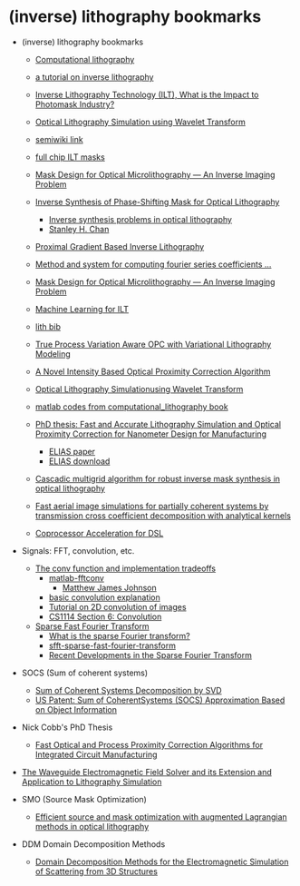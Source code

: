 # (inverse) lithography bookmarks

+ (inverse) lithography bookmarks
    + [Computational lithography](http://en.wikipedia.org/wiki/Computational_lithography)
    + [a tutorial on inverse lithography](http://nanocad.ee.ucla.edu/pub/Main/SnippetTutorial/ILT.pdf)
    + [Inverse Lithography Technology (ILT), What is the Impact to Photomask Industry?](http://www.luminescenttechnologies.com/userfiles/file/Inverse_Lithography_Technology__ILT__What_is_the_Impact_to_Photomask_Industry.pdf)
    + [Optical Lithography Simulation using Wavelet Transform](http://scholarworks.umass.edu/cgi/viewcontent.cgi?article=1495&context=theses)
    + [semiwiki link](https://www.semiwiki.com/forum/content/2036-magic-no-%92s-computational-lithography.html)
    + [full chip ILT masks](http://inverselitho.com/PressReleases/BACUS10_7823-111_Affordable%20and%20process%20window%20increasing%20full%20chip%20ILT%20masks.pdf)
    + [Mask Design for Optical Microlithography — An Inverse Imaging Problem](http://citeseerx.ist.psu.edu/viewdoc/download?doi=10.1.1.62.4957&rep=rep1&type=pdf)
    + [Inverse Synthesis of Phase-Shifting Mask for Optical Lithography ](http://people.seas.harvard.edu/~schan/publication/SRS2007.pdf)
        + [Inverse synthesis problems in optical lithography](http://people.seas.harvard.edu/~schan/research/Lithography.html)
        + [Stanley H. Chan](http://scholar.harvard.edu/stanleychan)
    + [Proximal Gradient Based Inverse Lithography](http://www.seas.ucla.edu/~abde/ee236c_projectReport.pdf)
    + [Method and system for computing fourier series coefficients ...](http://patentimages.storage.googleapis.com/pdfs/US8739081.pdf)
    + [Mask Design for Optical Microlithography — An Inverse Imaging Problem](https://users.soe.ucsc.edu/~milanfar/publications/journal/Microlithography_Inverse_Final.pdf)
    + [Machine Learning for ILT](http://www2.cse.iitk.ac.in/~iwml/2013/papers/110.pdf)
    + [lith bib](https://github.com/disyulei/ref/blob/master/Lith.bib)

    + [True Process Variation Aware OPC with Variational Lithography Modeling](http://www.cerc.utexas.edu/utda/publications/ProcessVarAwareOPC.pdf)
    + [A Novel Intensity Based Optical Proximity Correction Algorithm](http://www.cerc.utexas.edu/utda/publications/iccad_07_intensity_based_opc.pdf)
    + [Optical Lithography Simulationusing Wavelet Transform](http://scholarworks.umass.edu/cgi/viewcontent.cgi?article=1495&context=theses)
    + [matlab codes from computational_lithography book](ftp://ftp.wiley.com/public/sci_tech_med/computational_lithography/)
    + [PhD thesis: Fast and Accurate Lithography Simulation and Optical Proximity Correction for Nanometer Design for Manufacturing](http://citeseerx.ist.psu.edu/viewdoc/download?doi=10.1.1.428.4083&rep=rep1&type=pdf)
        + [ELIAS paper](http://www.cerc.utexas.edu/utda/publications/tsm_peng_elias)
        + [ELIAS download](http://www.cerc.utexas.edu/utda/download/download.html)
    + [Cascadic multigrid algorithm for robust inverse mask synthesis in optical lithography](http://www.eee.hku.hk/optima/pub/journal/1404_JM3.pdf)
    + [Fast aerial image simulations for partially coherent systems by transmission cross coefficient decomposition with analytical kernels](https://www.researchgate.net/publication/258672561_Fast_aerial_image_simulations_for_partially_coherent_systems_by_transmission_cross_coefficient_decomposition_with_analytical_kernels)
    + [Coprocessor Acceleration for DSL](http://escholarship.org/uc/item/1bp8611m#page-37)

+ Signals: FFT, convolution, etc.
    + [The conv function and implementation tradeoffs](http://blogs.mathworks.com/steve/2009/11/03/the-conv-function-and-implementation-tradeoffs/)
        + [matlab-fftconv](https://github.com/mattjj/matlab-fftconv)
            + [Matthew James Johnson](http://www.mit.edu/~mattjj/coding.shtml) 
        + [basic convolution explanation](http://songho.ca/dsp/convolution/convolution.html)
        + [Tutorial on 2D convolution of images](http://www.matlabtricks.com/post-26/tutorial-on-2d-convolution-of-images)
        + [CS1114 Section 6: Convolution](http://www.cs.cornell.edu/courses/CS1114/2013sp/sections/S06_convolution.pdf)
    + [Sparse Fast Fourier Transform](http://groups.csail.mit.edu/netmit/sFFT/)
        + [What is the sparse Fourier transform?](http://dsp.stackexchange.com/questions/2317/what-is-the-sparse-fourier-transform)
        + [sfft-sparse-fast-fourier-transform](http://nuit-blanche.blogspot.ru/2012/01/sfft-sparse-fast-fourier-transform.html)
        + [Recent Developments in the Sparse Fourier Transform](http://www.norbertwiener.umd.edu/Education/IMA2015/t5/fourier-survey-REVISED.pdf)

+ SOCS (Sum of coherent systems)
    + [Sum of Coherent Systems Decomposition by SVD](http://www-video.eecs.berkeley.edu/papers/ncobb/socs.pdf)
    + [US Patent: Sum of CoherentSystems (SOCS) Approximation Based on Object Information](http://www.freepatentsonline.com/8645880.pdf)

+ Nick Cobb's PhD Thesis
    + [Fast Optical and Process Proximity Correction Algorithms for Integrated Circuit Manufacturing](http://www-video.eecs.berkeley.edu/papers/ncobb/cobb_phd_thesis.pdf)

+ [The Waveguide Electromagnetic Field Solver and its Extension and Application to Lithography Simulation](http://opus4.kobv.de/opus4-fau/files/1994/FengShaoDissertation.pdf)

+ SMO (Source Mask Optimization)
    + [Efficient source and mask optimization with augmented Lagrangian methods in optical lithography](https://www.osapublishing.org/view_article.cfm?gotourl=https%3A%2F%2Fwww.osapublishing.org%2FDirectPDFAccess%2F69424B7C-0423-AC06-B5936A4C32DB563F_251702%2Foe-21-7-8076.pdf%3Fda%3D1%26id%3D251702%26seq%3D0%26mobile%3Dno&org=)

+ DDM Domain Decomposition Methods
    + [Domain Decomposition Methods for the Electromagnetic Simulation of Scattering from 3D Structures](http://impact.ee.ucla.edu/internal/Publications/Archive/SFR/Lithography/Kostas_Adam_PhD_Dissertation.pdf)
